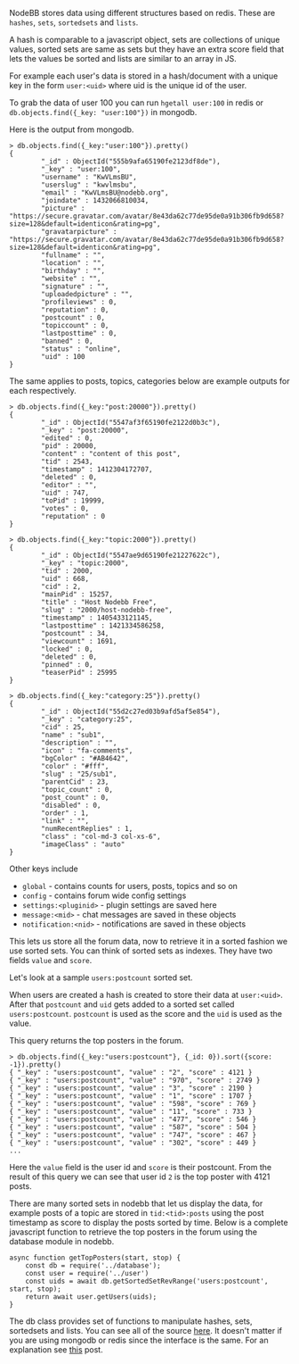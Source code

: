 NodeBB stores data using different structures based on redis. These are `hashes`, `sets`, `sortedsets` and `lists`.

A hash is comparable to a javascript object, sets are collections of unique values, sorted sets are same as sets but they have an extra score field that lets the values be sorted and lists are similar to an array in JS.

For example each user's data is stored in a hash/document with a unique key in the form `user:<uid>` where uid is the unique id of the user.

To grab the data of user 100 you can run `hgetall user:100` in redis or `db.objects.find({_key: "user:100"})` in mongodb.

Here is the output from mongodb.

```
> db.objects.find({_key:"user:100"}).pretty()
{
        "_id" : ObjectId("555b9afa65190fe2123df8de"),
        "_key" : "user:100",
        "username" : "KwVLmsBU",
        "userslug" : "kwvlmsbu",
        "email" : "KwVLmsBU@nodebb.org",
        "joindate" : 1432066810034,
        "picture" : "https://secure.gravatar.com/avatar/8e43da62c77de95de0a91b306fb9d658?size=128&default=identicon&rating=pg",
        "gravatarpicture" : "https://secure.gravatar.com/avatar/8e43da62c77de95de0a91b306fb9d658?size=128&default=identicon&rating=pg",
        "fullname" : "",
        "location" : "",
        "birthday" : "",
        "website" : "",
        "signature" : "",
        "uploadedpicture" : "",
        "profileviews" : 0,
        "reputation" : 0,
        "postcount" : 0,
        "topiccount" : 0,
        "lastposttime" : 0,
        "banned" : 0,
        "status" : "online",
        "uid" : 100
}
```

The same applies to posts, topics, categories below are example outputs for each respectively.

```
> db.objects.find({_key:"post:20000"}).pretty()
{
        "_id" : ObjectId("5547af3f65190fe2122d0b3c"),
        "_key" : "post:20000",
        "edited" : 0,
        "pid" : 20000,
        "content" : "content of this post",
        "tid" : 2543,
        "timestamp" : 1412304172707,
        "deleted" : 0,
        "editor" : "",
        "uid" : 747,
        "toPid" : 19999,
        "votes" : 0,
        "reputation" : 0
}
```

```
> db.objects.find({_key:"topic:2000"}).pretty()
{
        "_id" : ObjectId("5547ae9d65190fe21227622c"),
        "_key" : "topic:2000",
        "tid" : 2000,
        "uid" : 668,
        "cid" : 2,
        "mainPid" : 15257,
        "title" : "Host Nodebb Free",
        "slug" : "2000/host-nodebb-free",
        "timestamp" : 1405433121145,
        "lastposttime" : 1421334586258,
        "postcount" : 34,
        "viewcount" : 1691,
        "locked" : 0,
        "deleted" : 0,
        "pinned" : 0,
        "teaserPid" : 25995
}
```

```
> db.objects.find({_key:"category:25"}).pretty()
{
        "_id" : ObjectId("55d2c27ed03b9afd5af5e854"),
        "_key" : "category:25",
        "cid" : 25,
        "name" : "sub1",
        "description" : "",
        "icon" : "fa-comments",
        "bgColor" : "#AB4642",
        "color" : "#fff",
        "slug" : "25/sub1",
        "parentCid" : 23,
        "topic_count" : 0,
        "post_count" : 0,
        "disabled" : 0,
        "order" : 1,
        "link" : "",
        "numRecentReplies" : 1,
        "class" : "col-md-3 col-xs-6",
        "imageClass" : "auto"
}
```

Other keys include 

* `global` - contains counts for users, posts, topics and so on
* `config` - contains forum wide config settings
* `settings:<pluginid>` - plugin settings are saved here
* `message:<mid>` - chat messages are saved in these objects
* `notification:<nid>` - notifications are saved in these objects

This lets us store all the forum data, now to retrieve it in a sorted fashion we use sorted sets. You can think of sorted sets as indexes. They have two fields `value` and `score`.

Let's look at a sample `users:postcount` sorted set.

When users are created a hash is created to store their data at `user:<uid>`. After that `postcount` and `uid` gets added to a sorted set called `users:postcount`. `postcount` is used as the score and the `uid` is used as the value. 

This query returns the top posters in the forum.

```
> db.objects.find({_key:"users:postcount"}, {_id: 0}).sort({score: -1}).pretty()
{ "_key" : "users:postcount", "value" : "2", "score" : 4121 }
{ "_key" : "users:postcount", "value" : "970", "score" : 2749 }
{ "_key" : "users:postcount", "value" : "3", "score" : 2190 }
{ "_key" : "users:postcount", "value" : "1", "score" : 1707 }
{ "_key" : "users:postcount", "value" : "598", "score" : 769 }
{ "_key" : "users:postcount", "value" : "11", "score" : 733 }
{ "_key" : "users:postcount", "value" : "477", "score" : 546 }
{ "_key" : "users:postcount", "value" : "587", "score" : 504 }
{ "_key" : "users:postcount", "value" : "747", "score" : 467 }
{ "_key" : "users:postcount", "value" : "302", "score" : 449 }
...
```

Here the `value` field is the user id and `score` is their postcount. From the result of this query we can see that user id `2` is the top poster with 4121 posts.

There are many sorted sets in nodebb that let us display the data, for example posts of a topic are stored in `tid:<tid>:posts` using the post timestamp as score to display the posts sorted by time. Below is a complete javascript function to retrieve the top posters in the forum using the database module in nodebb.

```
async function getTopPosters(start, stop) {
	const db = require('../database');
	const user = require('../user')
	const uids = await db.getSortedSetRevRange('users:postcount', start, stop);
	return await user.getUsers(uids);
}
```

The db class provides set of functions to manipulate hashes, sets, sortedsets and lists. You can see all of the source [here](https://github.com/NodeBB/NodeBB/tree/master/src/database/redis). It doesn't matter if you are using mongodb or redis since the interface is the same. For an explanation see [this](https://community.nodebb.org/topic/309/mongodb-support) post.

